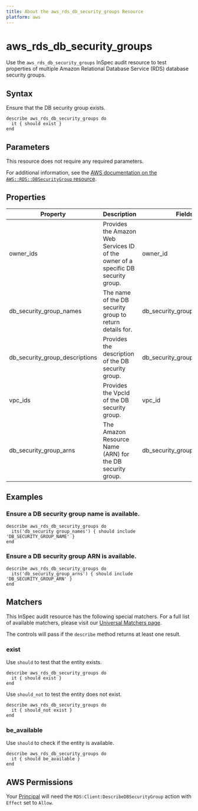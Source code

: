 ```yaml
---
title: About the aws_rds_db_security_groups Resource
platform: aws
---
```


# aws_rds_db_security_groups

Use the `aws_rds_db_security_groups` InSpec audit resource to test properties of multiple Amazon Relational Database Service (RDS) database security groups.

## Syntax

Ensure that the DB security group exists.

    describe aws_rds_db_security_groups do
      it { should exist }
    end

## Parameters

This resource does not require any required parameters.

For additional information, see the [AWS documentation on the `AWS::RDS::DBSecurityGroup` resource](https://docs.aws.amazon.com/AWSCloudFormation/latest/UserGuide/aws-properties-rds-security-group.html).

## Properties

| Property | Description | Fields | 
| --- | --- | --- |
| owner_ids | Provides the Amazon Web Services ID of the owner of a specific DB security group. | owner_id |
| db_security_group_names | The name of the DB security group to return details for. | db_security_group_name |
| db_security_group_descriptions | Provides the description of the DB security group. | db_security_group_description |
| vpc_ids |Provides the VpcId of the DB security group. | vpc_id |
| db_security_group_arns | The Amazon Resource Name (ARN) for the DB security group. | db_security_group_arn |

## Examples

### Ensure a DB security group name is available.

    describe aws_rds_db_security_groups do
      its('db_security group_names') { should include 'DB_SECURITY_GROUP_NAME' }
    end

### Ensure a DB security group ARN is available.

    describe aws_rds_db_security_groups do
      its('db_security_group_arns') { should include 'DB_SECURITY_GROUP_ARN' }
    end

## Matchers

This InSpec audit resource has the following special matchers. For a full list of available matchers, please visit our [Universal Matchers page](https://www.inspec.io/docs/reference/matchers/).

The controls will pass if the `describe` method returns at least one result.

### exist

Use `should` to test that the entity exists.

    describe aws_rds_db_security_groups do
      it { should exist }
    end

Use `should_not` to test the entity does not exist.

    describe aws_rds_db_security_groups do
      it { should_not exist }
    end

### be_available

Use `should` to check if the entity is available.

    describe aws_rds_db_security_groups do
      it { should be_available }
    end

## AWS Permissions

Your [Principal](https://docs.aws.amazon.com/IAM/latest/UserGuide/intro-structure.html#intro-structure-principal) will need the `RDS:Client:DescribeDBSecurityGroup` action with `Effect` set to `Allow`.
